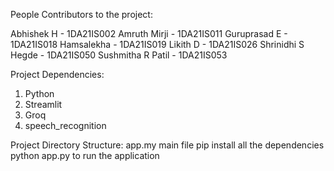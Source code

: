 People Contributors to the project: 

Abhishek H - 1DA21IS002
Amruth Mirji - 1DA21IS011
Guruprasad E - 1DA21IS018
Hamsalekha - 1DA21IS019
Likith D - 1DA21IS026
Shrinidhi S Hegde - 1DA21IS050
Sushmitha R Patil - 1DA21IS053

Project Dependencies: 
1. Python
2. Streamlit
3. Groq
4. speech_recognition

Project Directory Structure:
app.my main file 
pip install all the dependencies 
python app.py to run the application

